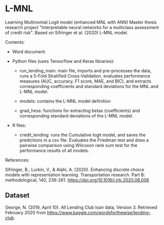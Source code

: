 # L-MNL
Learning Multinomial Logit model (enhanced MNL with ANN)
Master thesis research project "Interpretable neural networks for a multiclass assessment of credit risk".
Based on Sifringer et al. (2020) L-MNL model.

Contents:
* Word document.

* Python files (uses Tensorflow and Keras libraries):
	- run_lending_main: main file, imports and pre-processes the data, runs a 5-Fold Stratified Cross-Validation,
			    evaluates performance measures (AUC, accuracy, F1 score, MAE, and BIC), and extracts 
			    corresponding coefficients and standard deviations for the MNL and L-MNL model.

	- models: contains the L-MNL model definition

	- grad_hess: functions for extracting betas (coefficients) and corresponding standard deviations of the L-MNL model.

* R files:
	- credit_lending: runs the Cumulative logit model, and saves the predictions in a csv file. Evaluates the Friedman test and
			  does a pairwise comparison using Wilcoxon rank sum test for the performance results of all models.

References:

Sifringer, B., Lurkin, V., & Alahi, A. (2020). Enhancing discrete choice models with representation learning. Transportation research. Part B: methodological, 140, 236-261. https://doi.org/10.1016/j.trb.2020.08.006 

## Dataset ##
George, N. (2019, April 10). All Lending Club loan data, Version 3. Retrieved February 2020 from  https://www.kaggle.com/wordsforthewise/lending-club.
